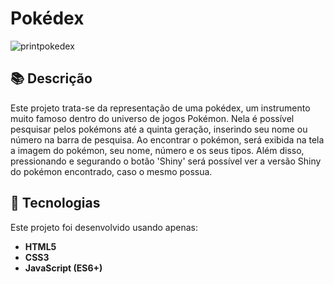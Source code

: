 # Pokédex

![printpokedex](https://github.com/user-attachments/assets/b846de96-d762-4501-b774-16fecf1bdf39)

## 📚 Descrição
Este projeto trata-se da representação de uma pokédex, um instrumento muito famoso dentro do universo de jogos Pokémon. Nela é possível pesquisar pelos pokémons até a quinta geração,
inserindo seu nome ou número na barra de pesquisa. Ao encontrar o pokémon, será exibida na tela a imagem do pokémon, seu nome, número e os seus tipos. Além disso, pressionando e segurando o botão
'Shiny' será possível ver a versão Shiny do pokémon encontrado, caso o mesmo possua.

## 🚀 Tecnologias
Este projeto foi desenvolvido usando apenas:
- **HTML5**
- **CSS3**
- **JavaScript (ES6+)**
